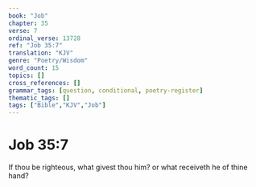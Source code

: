 ```yaml
---
book: "Job"
chapter: 35
verse: 7
ordinal_verse: 13728
ref: "Job 35:7"
translation: "KJV"
genre: "Poetry/Wisdom"
word_count: 15
topics: []
cross_references: []
grammar_tags: [question, conditional, poetry-register]
thematic_tags: []
tags: ["Bible","KJV","Job"]
---
```


# Job 35:7

If thou be righteous, what givest thou him? or what receiveth he of thine hand?
